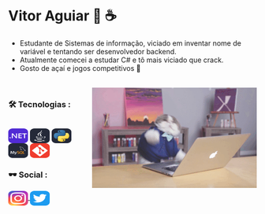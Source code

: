 


<h1>Vitor Aguiar 🎈 ☕ </h1>

 - Estudante de Sistemas de informação, viciado em inventar nome de variável e tentando ser desenvolvedor backend.
 - Atualmente comecei a estudar C# e tô mais viciado que crack.
 - Gosto de açaí e jogos competitivos 🍨

<br>

<div> <img src="https://github.com/Hirynnn/Hirynnn/blob/main/gatolouco.gif"  align="right"</img>
 </div>


 



### 🛠 Tecnologias :
<div style="display: inline_block"><br>
  <img align="center" alt="Vitor-HTML" height="30" width="40" src= "https://github.com/tandpfun/skill-icons/blob/main/icons/DotNet.svg">
  <img align="center" alt="Vitor-HTML" height="30" width="40" src="https://github.com/tandpfun/skill-icons/blob/main/icons/Java-Dark.svg">

  <img align="center" alt="Vitor-CSS" height="30" width="40" src="https://github.com/tandpfun/skill-icons/blob/main/icons/Python-Dark.svg">
  <img align="center" alt="Vitor-Python" height="30" width="40" src="https://github.com/tandpfun/skill-icons/blob/main/icons/MySQL-Dark.svg">
  <img align="center" alt="Vitor-git" height="30" width="40" src="https://github.com/tandpfun/skill-icons/blob/main/icons/Git.svg" />

   

  </div>

  ### 🕶 Social :
<div> 
 
<a href="https://instagram.com/Hirynnn" target="_blank">
  <img align="center" alt="Vitor-CSS" height="30" width="40" src="https://github.com/tandpfun/skill-icons/blob/main/icons/Instagram.svg">
</a>

<a href="https://twitter.com/hirynnn" target="_blank">
  <img align="center" alt="Vitor-CSS" height="30" width="40" src="https://github.com/tandpfun/skill-icons/blob/main/icons/Twitter.svg">
</a>





  
</div>




